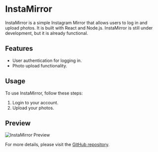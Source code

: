 # InstaMirror

InstaMirror is a simple Instagram Mirror that allows users to log in and upload photos. It is built with React and Node.js. InstaMirror is still under development, but it is already functional.

## Features

- User authentication for logging in.
- Photo upload functionality.

## Usage

To use InstaMirror, follow these steps:

1. Login to your account.
2. Upload your photos.

## Preview

![InstaMirror Preview](https://github.com/MR-Shivam-Tiwari/InstaMirror/assets/114647321/b530dddb-c001-4757-9011-0e18d0a2828e)

For more details, please visit the [GitHub repository](https://github.com/MR-Shivam-Tiwari/InstaMirror).

